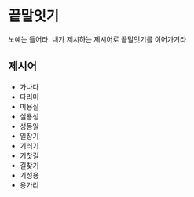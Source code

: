 # 끝말잇기
노예는 들어라. 내가 제시하는 제시어로 끝말잇기를 이어가거라

## 제시어
* 가나다
* 다리미
* 미용실
* 실용성
* 성동일
* 일장기
* 기러기
* 기찻길
* 길찾기
* 기성용
* 용가리